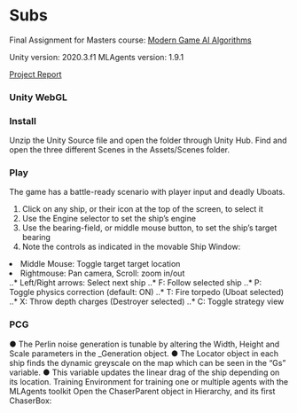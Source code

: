 # Subs

Final Assignment for Masters course: [Modern Game AI Algorithms](https://studiegids.universiteitleiden.nl/courses/98799/modern-game-ai-algorithms)

Unity version: 2020.3.f1
MLAgents version: 1.9.1

[Project Report](https://drive.google.com/file/d/1ayQ4Lkly29q4ofP5zjz57u9UhYBNetSD/view?usp=sharing)

### Unity WebGL



### Install
Unzip the Unity Source file and open the folder through Unity Hub.
Find and open the three different Scenes in the Assets/Scenes folder.


### Play
The game has a battle-ready scenario with player input and deadly Uboats.
1. Click on any ship, or their icon at the top of the screen, to select it
2. Use the Engine selector to set the ship’s engine
3. Use the bearing-field, or middle mouse button, to set the ship’s target bearing
4. Note the controls as indicated in the movable Ship Window:<ul>
 <li>Middle Mouse: Toggle target target location</li>
<li> Rightmouse: Pan camera, Scroll: zoom in/out</li>
..* Left/Right arrows: Select next ship
..* F: Follow selected ship
..* P: Toggle physics correction (default: ON)
..* T: Fire torpedo (Uboat selected)
..* X: Throw depth charges (Destroyer selected)
..* C: Toggle strategy view
 
### PCG

● The Perlin noise generation is tunable by altering the Width, Height and Scale
parameters in the _Generation object.
● The Locator object in each ship finds the dynamic greyscale on the map which can
be seen in the “Gs” variable.
● This variable updates the linear drag of the ship depending on its location.
Training
Environment for training one or multiple agents with the MLAgents toolkit
Open the ChaserParent object in Hierarchy, and its first ChaserBox:

